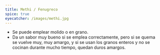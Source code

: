 ```yaml
---
title: Methi / Fenugreco
spice: true
eyecatcher: /images/methi.jpg
---
```


* Se puede emplear molido o en grano. 
* Da un sabor muy bueno si se emplea correctamente, pero si se quema se vuelve muy, muy amargo, y si se usan los granos enteros y no se cocinan durante mucho tiempo, quedan duros amargos.

